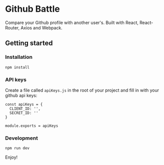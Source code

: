 # Github Battle

Compare your Github profile with another user's. Built with React, React-Router, Axios and Webpack.

## Getting started

### Installation
```
npm install
```

### API keys
Create a file called `apiKeys.js` in the root of your project and fill in with your github api keys:

```
const apiKeys = {
  CLIENT_ID: '',
  SECRET_ID: ''
}

module.exports = apiKeys
```

### Development
```
npm run dev
```

Enjoy!
